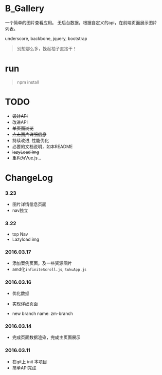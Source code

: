 # B_Gallery
一个简单的图片查看应用。
无后台数据，根据自定义的api，在前端页面展示图片列表。

underscore, backbone, jquery, bootstrap

> 别想那么多，挽起袖子直接干！

# run
> npm install

# TODO
- ~~设计API~~
- 改进API
- ~~单页面浏览~~
- ~~点击图片详细信息~~
- 持续改进, 性能优化
- 必要的文档说明，如本README
- ~~lazyLoad img~~
- 重构为Vue.js...

# ChangeLog


### 3.23
- 图片详情信息页面
- nav独立

### 3.22
- top Nav
- Lazyload img

### 2016.03.17
- 添加案例页面，及一些资源图片
- amd化`infiniteScroll.js`, `tukuApp.js`

### 2016.03.16
- 优化数据
- 实现详细页面

- new branch name: zm-branch


### 2016.03.14
- 完成页面数据渲染，完成主页面展示


### 2016.03.11
- 在git上 init 本项目
- 简单API完成
